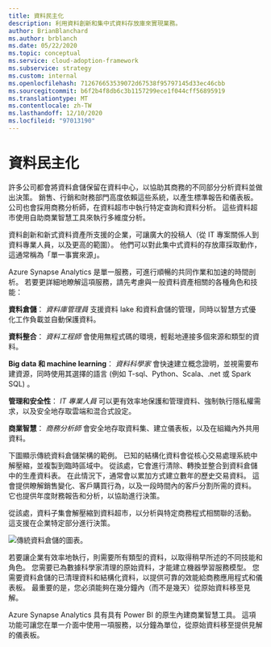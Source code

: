 ```yaml
---
title: 資料民主化
description: 利用資料創新和集中式資料存放庫來實現業務。
author: BrianBlanchard
ms.author: brblanch
ms.date: 05/22/2020
ms.topic: conceptual
ms.service: cloud-adoption-framework
ms.subservice: strategy
ms.custom: internal
ms.openlocfilehash: 712676653539072d67538f95797145d33ec46cbb
ms.sourcegitcommit: b6f2b4f8db6c3b1157299ece1f044cff56895919
ms.translationtype: MT
ms.contentlocale: zh-TW
ms.lasthandoff: 12/10/2020
ms.locfileid: "97013190"
---
```

# <a name="data-democratization"></a>資料民主化

許多公司都會將資料倉儲保留在資料中心，以協助其商務的不同部分分析資料並做出決策。 銷售、行銷和財務部門高度依賴這些系統，以產生標準報告和儀表板。 公司也會採用商務分析師，在資料超市中執行特定查詢和資料分析。 這些資料超市使用自助商業智慧工具來執行多維度分析。

資料創新和新式資料資產所支援的企業，可讓廣大的投稿人（從 IT 專案關係人到資料專業人員，以及更高的範圍）。 他們可以對此集中式資料的存放庫採取動作，這通常稱為「單一事實來源」。

Azure Synapse Analytics 是單一服務，可進行順暢的共同作業和加速的時間剖析。 若要更詳細地瞭解這項服務，請先考慮與一般資料資產相關的各種角色和技能：

**資料倉儲**： _資料庫管理員_ 支援資料 lake 和資料倉儲的管理，同時以智慧方式優化工作負載並自動保護資料。

**資料整合**： _資料工程師_ 會使用無程式碼的環境，輕鬆地連接多個來源和類型的資料。

**Big data 和 machine learning**： _資料科學家_ 會快速建立概念證明，並視需要布建資源，同時使用其選擇的語言 (例如 T-sql、Python、Scala、.net 或 Spark SQL) 。

**管理和安全性**： _IT 專業人員_ 可以更有效率地保護和管理資料、強制執行隱私權需求，以及安全地存取雲端和混合式設定。

**商業智慧**： _商務分析師_ 會安全地存取資料集、建立儀表板，以及在組織內外共用資料。

下圖顯示傳統資料倉儲架構的範例。 已知的結構化資料會從核心交易處理系統中解壓縮，並複製到臨時區域中。 從該處，它會進行清除、轉換並整合到資料倉儲中的生產資料表。 在此情況下，通常會以累加方式建立數年的歷史交易資料。 這會提供瞭解銷售變化、客戶購買行為，以及一段時間內的客戶分割所需的資料。 它也提供年度財務報告和分析，以協助進行決策。

從該處，資料子集會解壓縮到資料超市，以分析與特定商務程式相關聯的活動。 這支援在企業特定部分進行決策。

![傳統資料倉儲的圖表。](../../_images/analytics/the-classic-data-warehouse.png)

若要讓企業有效率地執行，則需要所有類型的資料，以取得稍早所述的不同技能和角色。 您需要已為數據科學家清理的原始資料，才能建立機器學習服務模型。 您需要資料倉儲的已清理資料和結構化資料，以提供可靠的效能給商務應用程式和儀表板。 最重要的是，您必須能夠在幾分鐘內（而不是幾天）從原始資料移至見解。

Azure Synapse Analytics 具有具有 Power BI 的原生內建商業智慧工具。 這項功能可讓您在單一介面中使用一項服務，以分鐘為單位，從原始資料移至提供見解的儀表板。
